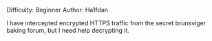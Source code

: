 Difficulty: Beginner
Author: Ha1fdan

I have intercepted encrypted HTTPS traffic from the secret brunsviger baking forum, but I need help decrypting it.

